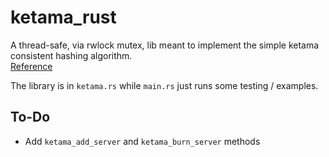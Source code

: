 # ketama_rust

A thread-safe, via rwlock mutex, lib meant to implement the simple ketama
consistent hashing algorithm.  
[Reference](https://www.metabrew.com/article/libketama-consistent-hashing-algo-memcached-clients)  

The library is in `ketama.rs` while `main.rs` just runs some testing / examples.  

## To-Do
* Add `ketama_add_server` and `ketama_burn_server` methods
